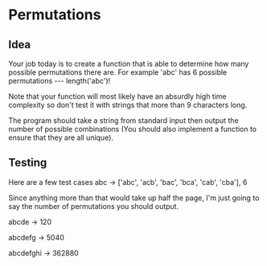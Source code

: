 Permutations
=========
Idea
-----
Your job today is to create a function that is able to determine how many possible permutations there are. For example 'abc' has 6 possible permutations --- length('abc')!

Note that your function will most likely have an absurdly high time complexity so don't test it with strings that more than 9 characters long.

The program should take a string from standard input then output the number of possible combinations (You should also implement a function to ensure that they are all unique).

Testing
-------
Here are a few test cases
abc -> ['abc', 'acb', 'bac', 'bca', 'cab', 'cba'], 6

Since anything more than that would take up half the page, I'm just going to say the number of permutations you should output.

abcde -> 120

abcdefg -> 5040

abcdefghi -> 362880
